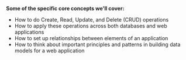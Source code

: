 **Some of the specific core concepts we'll cover:**

- How to do Create, Read, Update, and Delete (CRUD) operations
- How to apply these operations across both databases and web applications
- How to set up relationships between elements of an application
- How to think about important principles and patterns in building data models for a web application
